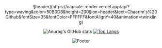 
  
 <div align=center>  
![header](https://capsule-render.vercel.app/api?type=waving&color=50B0D8&height=200&section=header&text=Chaerim's%20Github&fontSize=35&fontColor=FFFFFF&fontAlignY=40&animation=twinkling)




![Anurag's GitHub stats](https://github-readme-stats.vercel.app/api?username=Chaerim0626&show_icons=true&theme=graywhite)
[![Top Langs](https://github-readme-stats.vercel.app/api/top-langs/?username=Chaerim0626&layout=compact)](https://github.com/anuraghazra/github-readme-stats)
  


![Footer](https://capsule-render.vercel.app/api?type=waving&color=50B0D8&height=200&section=footer)
 
</div>

